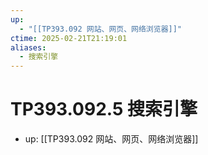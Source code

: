```yaml
---
up:
  - "[[TP393.092 网站、网页、网络浏览器]]"
ctime: 2025-02-21T21:19:01
aliases:
  - 搜索引擎
---
```


# TP393.092.5 搜索引擎

- up: [[TP393.092 网站、网页、网络浏览器]]
